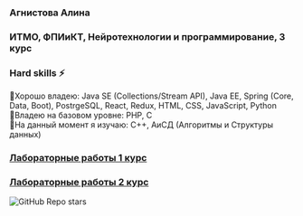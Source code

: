 ### Агнистова Алина
### ИТМО, ФПИиКТ, Нейротехнологии и программирование, 3 курс


### Hard skills ⚡
<!--
![Java](https://img.shields.io/badge/java-%23ED8B00.svg?style=for-the-badge&logo=openjdk&logoColor=white)
![Postgres](https://img.shields.io/badge/postgres-%23316192.svg?style=for-the-badge&logo=postgresql&logoColor=white)
![HTML5](https://img.shields.io/badge/html5-%23E34F26.svg?style=for-the-badge&logo=html5&logoColor=white)
![CSS3](https://img.shields.io/badge/css3-%231572B6.svg?style=for-the-badge&logo=css3&logoColor=white)
![JavaScript](https://img.shields.io/badge/javascript-%23323330.svg?style=for-the-badge&logo=javascript&logoColor=%23F7DF1E)
![Python](https://img.shields.io/badge/python-3670A0?style=for-the-badge&logo=python&logoColor=ffdd54)
![PHP](https://img.shields.io/badge/php-%23777BB4.svg?style=for-the-badge&logo=php&logoColor=white)
<br>
-->

🌱Хорошо владею: Java SE (Collections/Stream API), Java EE, Spring (Core, Data, Boot), PostrgeSQL, React, Redux, HTML, CSS, JavaScript, Python<br>
🌱Владею на базовом уровне: PHP, C<br>
🌱На данный момент я изучаю: C++, АиСД (Алгоритмы и Структуры данных)<br>




### [Лабораторные работы 1 курс](https://github.com/alinaagnistova/alinaagnistova/blob/main/navigation.md) 
### [Лабораторные работы 2 курс](https://github.com/alinaagnistova/alinaagnistova/blob/main/navigation2.md) 
![GitHub Repo stars](https://img.shields.io/github/stars/alinaagnistova)


<!--
**alinaagnistova/alinaagnistova** is a ✨ _special_ ✨ repository because its `README.md` (this file) appears on your GitHub profile.

Here are some ideas to get you started:

- 🔭 I’m currently working on ...
- 🌱 I’m currently learning ...
- 👯 I’m looking to collaborate on ...
- 🤔 I’m looking for help with ...
- 💬 Ask me about ...
- 📫 How to reach me: ...
- 😄 Pronouns: ...
- ⚡ Fun fact: ...
-->
